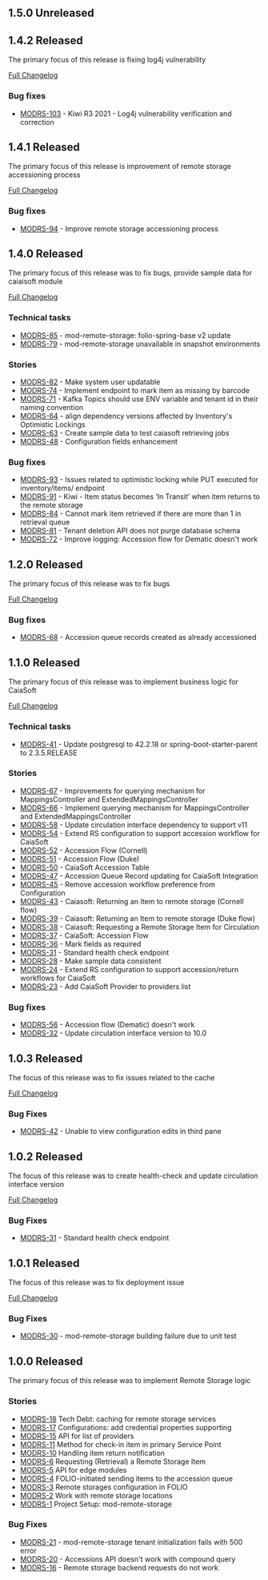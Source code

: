 ## 1.5.0 Unreleased

## 1.4.2 Released
The primary focus of this release is fixing log4j vulnerability

[Full Changelog](https://github.com/folio-org/mod-remote-storage/compare/v1.4.1...v1.4.2)

### Bug fixes
* [MODRS-103](https://issues.folio.org/browse/MODRS-103) - Kiwi R3 2021 - Log4j vulnerability verification and correction

## 1.4.1 Released
The primary focus of this release is improvement of remote storage accessioning process

[Full Changelog](https://github.com/folio-org/mod-remote-storage/compare/v1.4.0...v1.4.1)

### Bug fixes
* [MODRS-94](https://issues.folio.org/browse/MODRS-94) - Improve remote storage accessioning process

## 1.4.0 Released
The primary focus of this release was to fix bugs, provide sample data for caiaisoft module

[Full Changelog](https://github.com/folio-org/mod-remote-storage/compare/v1.3.2...v1.4.0)

### Technical tasks
* [MODRS-85](https://issues.folio.org/browse/MODRS-85) - mod-remote-storage: folio-spring-base v2 update
* [MODRS-79](https://issues.folio.org/browse/MODRS-79) - mod-remote-storage unavailable in snapshot environments

### Stories
* [MODRS-82](https://issues.folio.org/browse/MODRS-82) - Make system user updatable
* [MODRS-74](https://issues.folio.org/browse/MODRS-74) - Implement endpoint to mark item as missing by barcode
* [MODRS-71](https://issues.folio.org/browse/MODRS-71) - Kafka Topics should use ENV variable and tenant id in their naming convention
* [MODRS-64](https://issues.folio.org/browse/MODRS-64) - align dependency versions affected by Inventory's Optimistic Lockings
* [MODRS-63](https://issues.folio.org/browse/MODRS-63) - Create sample data to test caiasoft retrieving jobs
* [MODRS-48](https://issues.folio.org/browse/MODRS-48) - Configuration fields enhancement

### Bug fixes
* [MODRS-93](https://issues.folio.org/browse/MODRS-93) - Issues related to optimistic locking while PUT executed for inventory/items/ endpoint
* [MODRS-91](https://issues.folio.org/browse/MODRS-91) - Kiwi - Item status becomes ‘In Transit’ when item returns to the remote storage
* [MODRS-84](https://issues.folio.org/browse/MODRS-84) - Cannot mark item retrieved if there are more than 1 in retrieval queue
* [MODRS-81](https://issues.folio.org/browse/MODRS-81) - Tenant deletion API does not purge database schema
* [MODRS-72](https://issues.folio.org/browse/MODRS-72) - Improve logging: Accession flow for Dematic doesn't work

## 1.2.0 Released
The primary focus of this release was to fix bugs

[Full Changelog](https://github.com/folio-org/mod-remote-storage/compare/v1.1.0...v1.2.0)

### Bug fixes
* [MODRS-68](https://issues.folio.org/browse/MODRS-68) - Accession queue records created as already accessioned

## 1.1.0 Released
The primary focus of this release was to implement business logic for CaiaSoft

[Full Changelog](https://github.com/folio-org/mod-remote-storage/compare/v1.0.3...v1.1.0)

### Technical tasks
* [MODRS-41](https://issues.folio.org/browse/MODRS-41) - Update postgresql to 42.2.18 or spring-boot-starter-parent to 2.3.5.RELEASE

### Stories
* [MODRS-67](https://issues.folio.org/browse/MODRS-67) - Improvements for querying mechanism for MappingsController and ExtendedMappingsController
* [MODRS-66](https://issues.folio.org/browse/MODRS-66) - Implement querying mechanism for MappingsController and ExtendedMappingsController
* [MODRS-58](https://issues.folio.org/browse/MODRS-58) - Update circulation interface dependency to support v11
* [MODRS-54](https://issues.folio.org/browse/MODRS-54) - Extend RS configuration to support accession workflow for CaiaSoft
* [MODRS-52](https://issues.folio.org/browse/MODRS-52) - Accession Flow (Cornell)
* [MODRS-51](https://issues.folio.org/browse/MODRS-51) - Accession Flow (Duke)
* [MODRS-50](https://issues.folio.org/browse/MODRS-50) - CaiaSoft Accession Table
* [MODRS-47](https://issues.folio.org/browse/MODRS-47) - Accession Queue Record updating for CaiaSoft Integration
* [MODRS-45](https://issues.folio.org/browse/MODRS-45) - Remove accession workflow preference from Configuration
* [MODRS-43](https://issues.folio.org/browse/MODRS-43) - Caiasoft: Returning an Item to remote storage (Cornell flow)
* [MODRS-39](https://issues.folio.org/browse/MODRS-39) - Caiasoft: Returning an Item to remote storage (Duke flow)
* [MODRS-38](https://issues.folio.org/browse/MODRS-38) - Caiasoft: Requesting a Remote Storage Item for Circulation
* [MODRS-37](https://issues.folio.org/browse/MODRS-37) - CaiaSoft: Accession Flow
* [MODRS-36](https://issues.folio.org/browse/MODRS-36) - Mark fields as required
* [MODRS-31](https://issues.folio.org/browse/MODRS-31) - Standard health check endpoint
* [MODRS-28](https://issues.folio.org/browse/MODRS-28) - Make sample data consistent
* [MODRS-24](https://issues.folio.org/browse/MODRS-24) - Extend RS configuration to support accession/return workflows for CaiaSoft
* [MODRS-23](https://issues.folio.org/browse/MODRS-23) - Add CaiaSoft Provider to providers list

### Bug fixes
* [MODRS-56](https://issues.folio.org/browse/MODRS-56) - Accession flow (Dematic) doesn't work
* [MODRS-32](https://issues.folio.org/browse/MODRS-32) - Update circulation interface version to 10.0

## 1.0.3 Released
The focus of this release was to fix issues related to the cache

[Full Changelog](https://github.com/folio-org/mod-remote-storage/compare/v1.0.2...v1.0.3)

### Bug Fixes
* [MODRS-42](https://issues.folio.org/browse/MODRS-42) - Unable to view configuration edits in third pane

## 1.0.2 Released
The focus of this release was to create health-check and update circulation interface version

[Full Changelog](https://github.com/folio-org/mod-remote-storage/compare/v1.0.1...v1.0.2)

### Bug Fixes
* [MODRS-31](https://issues.folio.org/browse/MODRS-31) - Standard health check endpoint

## 1.0.1 Released
The focus of this release was to fix deployment issue

[Full Changelog](https://github.com/folio-org/mod-remote-storage/compare/v1.0.0...v1.0.1)

### Bug Fixes
* [MODRS-30](https://issues.folio.org/browse/MODRS-30) - mod-remote-storage building failure due to unit test

## 1.0.0 Released
The primary focus of this release was to implement Remote Storage logic

### Stories
* [MODRS-18](https://issues.folio.org/browse/MODRS-18) Tech Debt: caching for remote storage services
* [MODRS-17](https://issues.folio.org/browse/MODRS-17) Configurations: add credential properties supporting
* [MODRS-15](https://issues.folio.org/browse/MODRS-15) API for list of providers
* [MODRS-11](https://issues.folio.org/browse/MODRS-11) Method for check-in item in primary Service Point
* [MODRS-10](https://issues.folio.org/browse/MODRS-10) Handling item return notification
* [MODRS-6](https://issues.folio.org/browse/MODRS-6) Requesting (Retrieval) a Remote Storage Item
* [MODRS-5](https://issues.folio.org/browse/MODRS-5) API for edge modules
* [MODRS-4](https://issues.folio.org/browse/MODRS-4) FOLIO-initiated sending items to the accession queue
* [MODRS-3](https://issues.folio.org/browse/MODRS-3) Remote storages configuration in FOLIO
* [MODRS-2](https://issues.folio.org/browse/MODRS-2) Work with remote storage locations
* [MODRS-1](https://issues.folio.org/browse/MODRS-1) Project Setup: mod-remote-storage

### Bug Fixes
* [MODRS-21](https://issues.folio.org/browse/MODRS-21) - mod-remote-storage tenant initialization fails with 500 error
* [MODRS-20](https://issues.folio.org/browse/MODRS-20) - Accessions API doesn't work with compound query
* [MODRS-16](https://issues.folio.org/browse/MODRS-16) - Remote storage backend requests do not work
